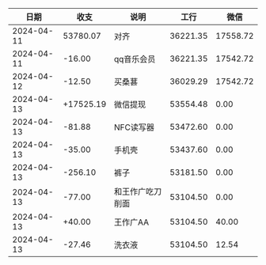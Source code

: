 
|日期|收支|说明|工行|微信|
|---|----|---|---|----|
| 2024-04-11 |  53780.07   |   对齐   |36221.35|17558.72|
| 2024-04-11 | -16.00 | qq音乐会员 | 36221.35 | 17542.72 |
| 2024-04-12 | -12.50 | 买桑葚 | 36029.29 |17542.72 |
| 2024-04-13 | +17525.19 | 微信提现 | 53554.48 | 0.00 |
|2024-04-13|-81.88|NFC读写器|53472.60|0.00|
|2024-04-13|-35.00|手机壳|53437.60|0.00|
|2024-04-13|-256.10|裤子|53181.50|0.00|
|2024-04-13|-77.00|和王作广吃刀削面|53104.50|0.00|
|2024-04-13|+40.00|王作广AA|53104.50|40.00|
|2024-04-13|-27.46|洗衣液|53104.50|12.54|
